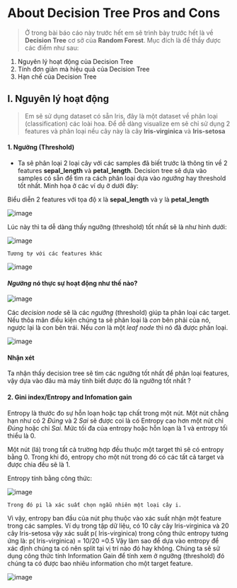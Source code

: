 # **About Decision Tree Pros and Cons**
> Ở trong bài báo cáo này trước hết em sẽ trình bày trước hết là về **Decision Tree** cơ sở của **Random Forest**. Mục đích là để thấy được các điểm như sau:

1. Nguyên lý hoạt động của Decision Tree
2. Tính đơn giản mà hiệu quả của Decision Tree
3. Hạn chế của Decision Tree  
## I. Nguyên lý hoạt động
>Em sẽ sử dụng dataset có sẵn Iris, đây là một dataset về phân loại (classification) các loài hoa.
> Để dễ dàng visualize em sẽ chỉ sử dụng 2 features và phân loại nếu cây này là cây **Iris-virginica** và **Iris-setosa**
#### 1. Ngưỡng (Threshold)
- Ta sẽ phân loại 2 loại cây với các samples đã biết trước là thông tin về 2 features **sepal_length** và **petal_length**. Decision tree sẽ dựa vào samples có sẵn để tìm ra cách phân loại dựa vào *ngưỡng* hay threshold tốt nhất. Minh họa ở các ví dụ ở dưới đây: 
 
Biểu diễn 2 features với tọa độ x là **sepal_length** và y là **petal_length**

![image](https://github.com/AhnMaph/Do-An-Cuoi-Ky/assets/157342518/0b3fed9b-0af0-4787-a63c-5c89250ed569)

Lúc này thì ta dễ dàng thấy ngưỡng (threshold) tốt nhất sẽ là như hình dưới:

![image](https://github.com/AhnMaph/Do-An-Cuoi-Ky/assets/157342518/d3aa6bb1-5aa9-4161-a179-413a8f584024)

    Tương tự với các features khác 

![image](https://github.com/AhnMaph/Do-An-Cuoi-Ky/assets/157342518/64559ad3-a8c4-47ba-96f2-24cdb1684f7e)



#### *Ngưỡng* nó thực sự hoạt động như thế nào?

![image](https://github.com/AhnMaph/Do-An-Cuoi-Ky/assets/157342518/f2297757-a840-40eb-a09c-95cc23d612d7)

  Các *decision node* sẽ là các *ngưỡng* (threshold) giúp ta phân loại các target. Nếu thõa mãn điều kiện chúng ta sẽ phân loại là *con* bên phải của nó, ngược lại là con bên trái. Nếu *con* là một *leaf node* thì nó đã được phân loại. 

![image](https://github.com/AhnMaph/Do-An-Cuoi-Ky/assets/157342518/dafa58de-4b59-4c3f-819d-474be9f94938)

#### **Nhận xét**
Ta nhận thấy decision tree sẽ tìm các ngưỡng tốt nhất để phân loại features, vậy dựa vào đâu mà máy tính biết được đó là ngưỡng tốt nhất ?

#### 2. Gini index/Entropy and Infomation gain

Entropy là thước đo sự hỗn loạn hoặc tạp chất trong một nút. Một nút chẳng hạn như có 2 *Đúng* và 2 *Sai* sẽ được coi là có Entropy cao hơn một nút chỉ *Đúng* hoặc chỉ *Sai*. Mức tối đa của entropy hoặc hỗn loạn là 1 và entropy tối thiểu là 0.

Một nút (lá) trong tất cả trường hợp đều thuộc một target thì sẽ có entropy bằng 0. Trong khi đó, entropy cho một nút trong đó có các tất cả target và được chia đều sẽ là 1.

Entropy tính bằng công thức: 

![image](https://github.com/AhnMaph/Do-An-Cuoi-Ky/assets/157342518/e1613164-0c5b-45c4-ae78-f9754f694fdc)

    Trong đó pi là xác suất chọn ngẫu nhiên một loại cây i. 

Vì vậy, entropy ban đầu của nút phụ thuộc vào xác suất nhận một feature trong các samples. Ví dụ trong tập dữ liệu, có 10 cây cây Iris-virginica và 20 cây Iris-setosa vậy xác suất p( Iris-virginica) trong công thức entropy tương ứng là:
  p( Iris-virginica) = 10/20 =0.5
Vậy làm sao để dựa vào entropy để xác định chúng ta có nên split tại vị trí nào đó hay không. Chúng ta sẽ sử dụng công thức tính Information Gain để tính xem ở ngưỡng (threshold) đó chúng ta có được bao nhiêu information cho một target feature. 

![image](https://github.com/AhnMaph/Do-An-Cuoi-Ky/assets/157342518/3aa5e51a-e1e4-4c44-b43a-0020b52712ec)

